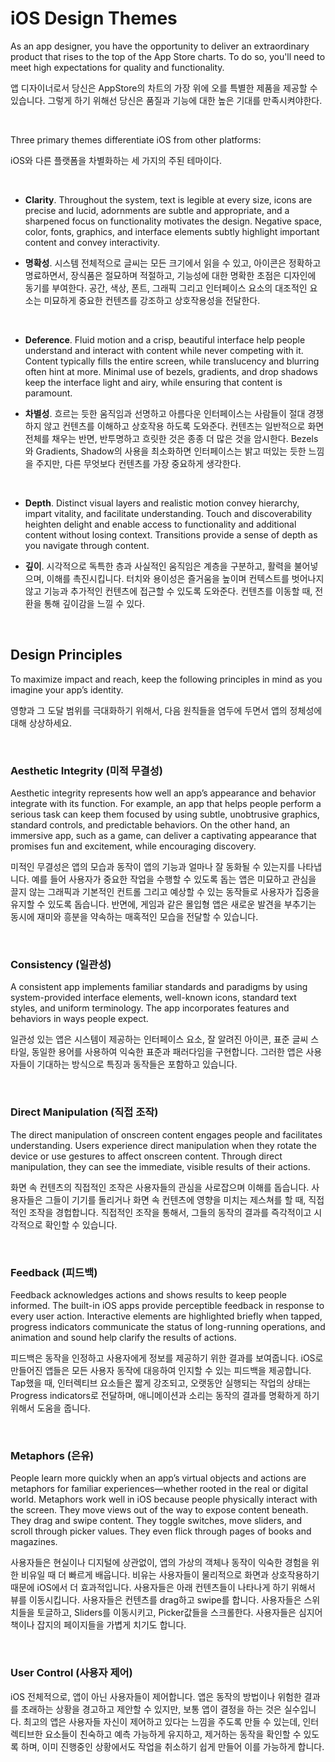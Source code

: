 # iOS Design Themes
As an app designer, you have the opportunity to deliver an extraordinary product that rises to the top of the App Store charts. To do so, you'll need to meet high expectations for quality and functionality.

앱 디자이너로서 당신은 AppStore의 차트의 가장 위에 오를 특별한 제품을 제공할 수 있습니다. 그렇게 하기 위해선 당신은 품질과 기능에 대한 높은 기대를 만족시켜야한다.

<br>

Three primary themes differentiate iOS from other platforms:

iOS와 다른 플랫폼을 차별화하는 세 가지의 주된 테마이다.

<br>

- <Strong>Clarity</Strong>. Throughout the system, text is legible at every size, icons are precise and lucid, adornments are subtle and appropriate, and a sharpened focus on functionality motivates the design. Negative space, color, fonts, graphics, and interface elements subtly highlight important content and convey interactivity.

- <Strong>명확성</Strong>. 시스템 전체적으로 글씨는 모든 크기에서 읽을 수 있고, 아이콘은 정확하고 명료하면서, 장식품은 절묘하며 적절하고, 기능성에 대한 명확한 초점은 디자인에 동기를 부여한다. 공간, 색상, 폰트, 그래픽 그리고 인터페이스 요소의 대조적인 요소는 미묘하게 중요한 컨텐츠를 강조하고 상호작용성을 전달한다.

<br>

- <Strong>Deference</Strong>. Fluid motion and a crisp, beautiful interface help people understand and interact with content while never competing with it. Content typically fills the entire screen, while translucency and blurring often hint at more. Minimal use of bezels, gradients, and drop shadows keep the interface light and airy, while ensuring that content is paramount.

- <Strong>차별성</Strong>. 흐르는 듯한 움직임과 선명하고 아름다운 인터페이스는 사람들이 절대 경쟁하지 않고 컨텐츠를 이해하고 상호작용 하도록 도와준다. 컨텐츠는 일반적으로 화면 전체를 채우는 반면, 반투명하고 흐릿한 것은 종종 더 많은 것을 암시한다. Bezels와 Gradients, Shadow의 사용을 최소화하면 인터페이스는 밝고 떠있는 듯한 느낌을 주지만, 다른 무엇보다 컨텐츠를 가장 중요하게 생각한다.

<br>

- <Strong>Depth</Strong>. Distinct visual layers and realistic motion convey hierarchy, impart vitality, and facilitate understanding. Touch and discoverability heighten delight and enable access to functionality and additional content without losing context. Transitions provide a sense of depth as you navigate through content.

- <Strong>깊이</Strong>. 시각적으로 독특한 층과 사실적인 움직임은 계층을 구분하고, 활력을 불어넣으며, 이해를 촉진시킵니다. 터치와 용이성은 즐거움을 높이며 컨텍스트를 벗어나지 않고 기능과 추가적인 컨텐츠에 접근할 수 있도록 도와준다. 컨텐츠를 이동할 때, 전환을 통해 깊이감을 느낄 수 있다.

<br>

## Design Principles

To maximize impact and reach, keep the following principles in mind as you imagine your app’s identity.

영향과 그 도달 범위를 극대화하기 위해서, 다음 원칙들을 염두에 두면서 앱의 정체성에 대해 상상하세요.

<br>

### Aesthetic Integrity (미적 무결성)
Aesthetic integrity represents how well an app’s appearance and behavior integrate with its function. For example, an app that helps people perform a serious task can keep them focused by using subtle, unobtrusive graphics, standard controls, and predictable behaviors. On the other hand, an immersive app, such as a game, can deliver a captivating appearance that promises fun and excitement, while encouraging discovery.

미적인 무결성은 앱의 모습과 동작이 앱의 기능과 얼마나 잘 동화될 수 있는지를 나타냅니다. 예를 들어 사용자가 중요한 작업을 수행할 수 있도록 돕는 앱은 미묘하고 관심을 끌지 않는 그래픽과 기본적인 컨트롤 그리고 예상할 수 있는 동작들로 사용자가 집중을 유지할 수 있도록 돕습니다. 반면에, 게임과 같은 몰입형 앱은 새로운 발견을 부추기는 동시에 재미와 흥분을 약속하는 매혹적인 모습을 전달할 수 있습니다.

<br>

### Consistency (일관성)
A consistent app implements familiar standards and paradigms by using system-provided interface elements, well-known icons, standard text styles, and uniform terminology. The app incorporates features and behaviors in ways people expect.

일관성 있는 앱은 시스템이 제공하는 인터페이스 요소, 잘 알려진 아이콘, 표준 글씨 스타일, 동일한 용어를 사용하여 익숙한 표준과 패러다임을 구현합니다. 그러한 앱은 사용자들이 기대하는 방식으로 특징과 동작들은 포함하고 있습니다.

<br>

### Direct Manipulation (직접 조작)
The direct manipulation of onscreen content engages people and facilitates understanding. Users experience direct manipulation when they rotate the device or use gestures to affect onscreen content. Through direct manipulation, they can see the immediate, visible results of their actions.

화면 속 컨텐츠의 직접적인 조작은 사용자들의 관심을 사로잡으며 이해를 돕습니다. 사용자들은 그들이 기기를 돌리거나 화면 속 컨텐츠에 영향을 미치는 제스쳐를 할 때, 직접적인 조작을 경헙합니다. 직접적인 조작을 통해서, 그들의 동작의 결과를 즉각적이고 시각적으로 확인할 수 있습니다.

<br>

### Feedback (피드백)
Feedback acknowledges actions and shows results to keep people informed. The built-in iOS apps provide perceptible feedback in response to every user action. Interactive elements are highlighted briefly when tapped, progress indicators communicate the status of long-running operations, and animation and sound help clarify the results of actions.

피드백은 동작을 인정하고 사용자에게 정보를 제공하기 위한 결과를 보여줍니다. iOS로 만들어진 앱들은 모든 사용자 동작에 대응하여 인지할 수 있는 피드백을 제공합니다. Tap했을 때, 인터렉티브 요소들은 짧게 강조되고, 오랫동안 실행되는 작업의 상태는 Progress indicators로 전달하며, 애니메이션과 소리는 동작의 결과를 명확하게 하기 위해서 도움을 줍니다.

<br>

### Metaphors (은유)
People learn more quickly when an app’s virtual objects and actions are metaphors for familiar experiences—whether rooted in the real or digital world. Metaphors work well in iOS because people physically interact with the screen. They move views out of the way to expose content beneath. They drag and swipe content. They toggle switches, move sliders, and scroll through picker values. They even flick through pages of books and magazines.

사용자들은 현실이나 디지털에 상관없이, 앱의 가상의 객체나 동작이 익숙한 경험을 위한 비유일 때 더 빠르게 배웁니다. 비유는 사용자들이 물리적으로 화면과 상호작용하기 때문에 iOS에서 더 효과적입니다. 사용자들은 아래 컨텐츠들이 나타나게 하기 위해서 뷰를 이동시킵니다. 사용자들은 컨텐츠를 drag하고 swipe를 합니다. 사용자들은 스위치들을 토글하고, Sliders를 이동시키고, Picker값들을 스크롤한다. 사용자들은 심지어 책이나 잡지의 페이지들을 가볍게 치기도 합니다.

<br>

### User Control (사용자 제어)
iOS 전체적으로, 앱이 아닌 사용자들이 제어합니다. 앱은 동작의 방법이나 위험한 결과를 초래하는 상황을 경고하고 제안할 수 있지만, 보통 앱이 결정을 하는 것은 실수입니다. 최고의 앱은 사용자들 자신이 제어하고 있다는 느낌을 주도록 만들 수 있는데, 인터렉티브한 요소들이 친숙하고 예측 가능하게 유지하고, 제거하는 동작을 확인할 수 있도록 하며, 이미 진행중인 상황에서도 작업을 취소하기 쉽게 만들어 이를 가능하게 합니다.
